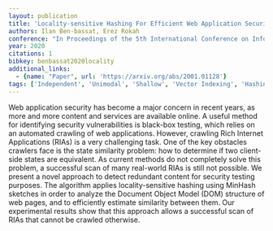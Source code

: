 ```yaml
---
layout: publication
title: 'Locality-sensitive Hashing For Efficient Web Application Security Testing'
authors: Ilan Ben-bassat, Erez Rokah
conference: "In Proceedings of the 5th International Conference on Information Systems Security and Privacy (ICISSP) pages 193-204 (2019)"
year: 2020
citations: 1
bibkey: benbassat2020locality
additional_links:
  - {name: "Paper", url: 'https://arxiv.org/abs/2001.01128'}
tags: ['Independent', 'Unimodal', 'Shallow', 'Vector Indexing', 'Hashing', 'Applications']
---
```

Web application security has become a major concern in recent years, as more
and more content and services are available online. A useful method for
identifying security vulnerabilities is black-box testing, which relies on an
automated crawling of web applications. However, crawling Rich Internet
Applications (RIAs) is a very challenging task. One of the key obstacles
crawlers face is the state similarity problem: how to determine if two
client-side states are equivalent. As current methods do not completely solve
this problem, a successful scan of many real-world RIAs is still not possible.
We present a novel approach to detect redundant content for security testing
purposes. The algorithm applies locality-sensitive hashing using MinHash
sketches in order to analyze the Document Object Model (DOM) structure of web
pages, and to efficiently estimate similarity between them. Our experimental
results show that this approach allows a successful scan of RIAs that cannot be
crawled otherwise.
